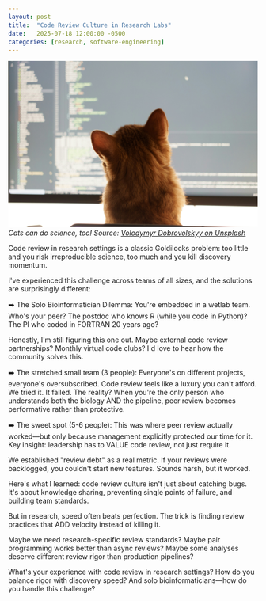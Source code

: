 ```yaml
---
layout: post
title:  "Code Review Culture in Research Labs"
date:   2025-07-18 12:00:00 -0500
categories: [research, software-engineering]
---
```


![Cat sitting in front of a laptop studying code](/assets/images/posts/2025-07-18-volodymyr-dobrovolskyy-KrYbarbAx5s-unsplash.jpg)
*Cats can do science, too! Source: [Volodymyr Dobrovolskyy on Unsplash](https://lnkd.in/e56E35J7)*

Code review in research settings is a classic Goldilocks problem: too little and you risk irreproducible science, too much and you kill discovery momentum.

I've experienced this challenge across teams of all sizes, and the solutions are surprisingly different:

➡️ The Solo Bioinformatician Dilemma: You're embedded in a wetlab team. Who's your peer? The postdoc who knows R (while you code in Python)? The PI who coded in FORTRAN 20 years ago?

Honestly, I'm still figuring this one out. Maybe external code review partnerships? Monthly virtual code clubs? I'd love to hear how the community solves this.

➡️ The stretched small team (3 people): Everyone's on different projects, everyone's oversubscribed. Code review feels like a luxury you can't afford.
We tried it. It failed. The reality? When you're the only person who understands both the biology AND the pipeline, peer review becomes performative rather than protective.

➡️ The sweet spot (5-6 people): This was where peer review actually worked—but only because management explicitly protected our time for it. Key insight: leadership has to VALUE code review, not just require it.

We established "review debt" as a real metric. If your reviews were backlogged, you couldn't start new features. Sounds harsh, but it worked.

Here's what I learned: code review culture isn't just about catching bugs. It's about knowledge sharing, preventing single points of failure, and building team standards.

But in research, speed often beats perfection. The trick is finding review practices that ADD velocity instead of killing it.

Maybe we need research-specific review standards? Maybe pair programming works better than async reviews? Maybe some analyses deserve different review rigor than production pipelines?

What's your experience with code review in research settings? How do you balance rigor with discovery speed? And solo bioinformaticians—how do you handle this challenge?
